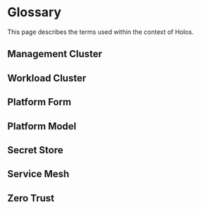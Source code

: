 # Glossary

This page describes the terms used within the context of Holos.

## Management Cluster

## Workload Cluster

## Platform Form

## Platform Model

## Secret Store

## Service Mesh

## Zero Trust
